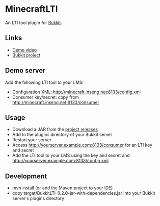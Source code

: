 MinecraftLTI
=========

An LTI tool plugin for [Bukkit](http://bukkit.org/).

Links
-----
* [Demo video](https://www.youtube.com/watch?v=FLWm1OdaNrA&feature=youtu.be)
* [Bukkit project](http://dev.bukkit.org/bukkit-plugins/bukkitlti/)

Demo server
-----------

Add the following LTI tool to your LMS:

* Configuration XML: http://minecraft.inseng.net:8133/config.xml
* Consumer key/secret: copy from http://minecraft.inseng.net:8133/consumer

Usage
-----
* Download a JAR from the [project releases](https://github.com/instructure/BukkitLTI/releases)
* Add to the plugins directory of your Bukkit server
* Restart your server
* Access http://yourserver.example.com:8133/consumer for an LTI key and secret
* Add the LTI tool to your LMS using the key and secret and http://yourserver.example.com:8133/config.xml

Development
------------
- mvn install (or add the Maven project to your IDE)
- copy target/BukkitLTI-0.2.0-jar-with-dependencies.jar into your Bukkit server's plugins directory
